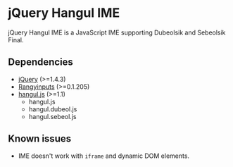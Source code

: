 jQuery Hangul IME
=================
jQuery Hangul IME is a JavaScript IME supporting Dubeolsik and Sebeolsik Final.

Dependencies
------------
* [jQuery](http://jquery.com/) (>=1.4.3)
* [Rangyinputs](http://code.google.com/p/rangyinputs) (>=0.1.205)
* [hangul.js](https://github.com/clee704/hangul-js) (>=1.1)
  * hangul.js
  * hangul.dubeol.js
  * hangul.sebeol.js

Known issues
------------
* IME doesn't work with `iframe` and dynamic DOM elements.
